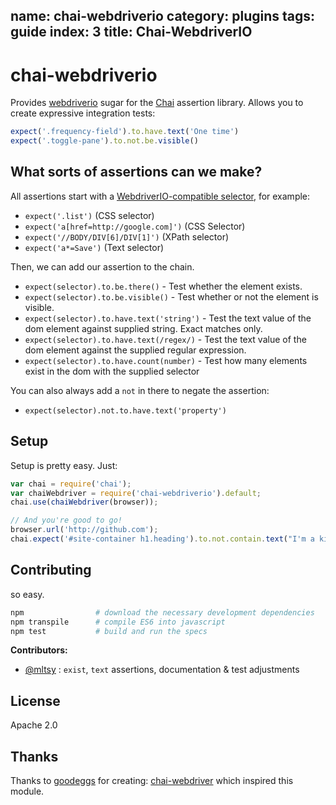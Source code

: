 name: chai-webdriverio
category: plugins
tags: guide
index: 3
title: Chai-WebdriverIO
---
# chai-webdriverio


Provides [webdriverio](https://npmjs.org/package/webdriverio) sugar for the [Chai](http://chaijs.com/) assertion library. Allows you to create expressive integration tests:

```javascript
expect('.frequency-field').to.have.text('One time')
expect('.toggle-pane').to.not.be.visible()
```

## What sorts of assertions can we make?

All assertions start with a [WebdriverIO-compatible selector](http://webdriver.io/guide/usage/selectors.html), for example:

- `expect('.list')` (CSS selector)
- `expect('a[href=http://google.com]')` (CSS Selector)
- `expect('//BODY/DIV[6]/DIV[1]')` (XPath selector)
- `expect('a*=Save')` (Text selector)

Then, we can add our assertion to the chain.

- `expect(selector).to.be.there()` - Test whether the element exists.
- `expect(selector).to.be.visible()` - Test whether or not the element is visible.
- `expect(selector).to.have.text('string')` - Test the text value of the dom element against supplied string. Exact matches only.
- `expect(selector).to.have.text(/regex/)` - Test the text value of the dom element against the supplied regular expression.
- `expect(selector).to.have.count(number)` - Test how many elements exist in the dom with the supplied selector

You can also always add a `not` in there to negate the assertion:

- `expect(selector).not.to.have.text('property')`

## Setup

Setup is pretty easy. Just:

```javascript
var chai = require('chai');
var chaiWebdriver = require('chai-webdriverio').default;
chai.use(chaiWebdriver(browser));

// And you're good to go!
browser.url('http://github.com');
chai.expect('#site-container h1.heading').to.not.contain.text("I'm a kitty!");
```

## Contributing

so easy.

```bash
npm                # download the necessary development dependencies
npm transpile      # compile ES6 into javascript
npm test           # build and run the specs
```

**Contributors:**

* [@mltsy](https://github.com/mltsy) : `exist`, `text` assertions, documentation & test adjustments

## License

Apache 2.0

## Thanks
Thanks to [goodeggs](https://github.com/goodeggs/) for creating: [chai-webdriver](https://github.com/goodeggs/chai-webdriver) which inspired this module.
